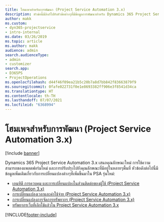 ```yaml
---
title: โฮมเพจสำหรับการพัฒนา (Project Service Automation 3.x)
description: หัวข่อนี้มีลิงก์ไปยังหัวข้อต่างๆที่มีข้อมูลการพัฒนาสำหรับ Dynamics 365 Project Service Automation (PSA) รุ่น 3.x.
author: makk
ms.custom:
- dyn365-projectservice
- intro-internal
ms.date: 03/26/2019
ms.topic: article
ms.author: makk
audience: admin
search.audienceType:
- admin
- customizer
search.app:
- D365PS
- ProjectOperations
ms.openlocfilehash: d44f46f09ea21b5c20b7a8d7bb842f83663879f9
ms.sourcegitcommit: 0fafe022731f0e1e8693382ff906e3f8541d34ca
ms.translationtype: HT
ms.contentlocale: th-TH
ms.lasthandoff: 07/07/2021
ms.locfileid: "6368994"
---
```

# <a name="development-home-page-project-service-automation-3x"></a>โฮมเพจสำหรับการพัฒนา (Project Service Automation 3.x)

[!include [banner](../../includes/psa-now-project-operations.md)]

Dynamics 365 Project Service Automation 3.x เสนอคุณลักษณะใหม่ การใช้ความสามารถของแพลตฟอร์มใหม่ และการปรับปรุงไปยังคุณลักษณะที่มีอยู่ในหลายๆพื้นที่ หัวข้อดังต่อไปนี้มีข้อมูลเพิ่มเติมเกี่ยวกับการเปลี่ยนแปลงต่างๆที่เพิ่มขึ้นมาใน PSA รุ่นใหม่:

- [เอนทิตี การควบคุม และการเปลี่ยนแปลงในส่วนติดต่อของผู้ใช้ (Project Service Automation 3.x)](../developer-guides/entity-changes-v3.x.md)
- [การเปลี่ยนแปลงเวลาและค่าใช้จ่าย (Project Service Automation 3.x)](../developer-guides/time-expense-changes-v3.x.md)
- [การเปลี่ยนแปลงการจัดการทรัพยากร (Project Service Automation 3.x)](../developer-guides/resource-management-changes-v3.x.md)
- [ทรัพยากรเว็บที่เลิกใช้แล้วใน Project Service Automation 3.x](../developer-guides/web-resources-deprecated-v3.x.md)


[!INCLUDE[footer-include](../../includes/footer-banner.md)]